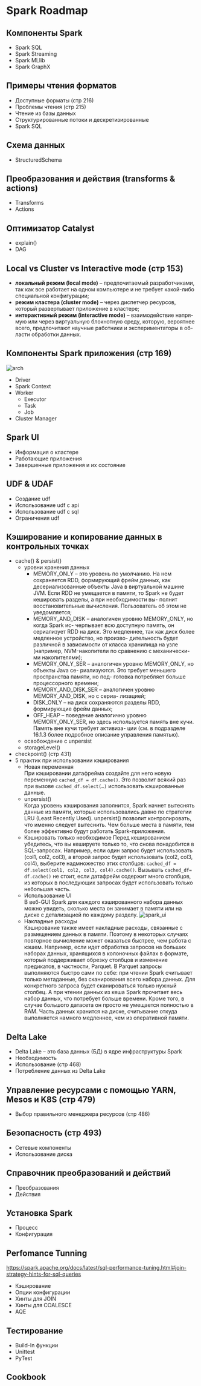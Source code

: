# Spark Roadmap

## Компоненты Spark
- Spark SQL
- Spark Streaming
- Spark MLlib
- Spark GraphX

## Примеры чтения форматов
- Доступные форматы (стр 216)
- Проблемы чтения (стр 215)
- Чтение из базы данных
- Структурированные потоки и дескретизированные
- Spark SQL

## Схема данных
- StructuredSchema

## Преобразования и действия (transforms & actions)
- Transforms
- Actions

## Оптимизатор Catalyst
- explain()
- DAG


## Local vs Cluster vs Interactive mode (стр 153)
- **локальный режим (local mode)** – предпочитаемый разработчиками, так как все работает на одном компьютере и не требует какой-либо специальной конфигурации;
- **режим кластера (cluster mode)** – через диспетчер ресурсов, который развертывает приложение в кластере;
- **интерактивный режим (interactive mode)** – взаимодействие напря- мую или через виртуальную блокнотную среду, которую, вероятнее всего, предпочитают научные работники и экспериментаторы в об- ласти обработки данных.


## Компоненты Spark приложения (стр 169)
![arch](https://f133fde2.rocketcdn.me/wp-content/uploads/2020/07/apache-spark-architecture.png)

- Driver
- Spark Context
- Worker
    - Executor
    - Task
    - Job
- Cluster Manager

## Spark UI
- Информация о кластере
- Работающие приложения
- Завершенные приложения и их состояние

## UDF & UDAF
- Создание udf
- Использование udf с api 
- Использование udf с sql
- Ограничения udf


## Кэширование и копирование данных в контрольных точках
- cache() & persist()
    - уровни хранения данных 
        - MEMORY_ONLY – это уровень по умолчанию. На нем сохраняется RDD, формирующий фрейм данных, как десериализованные объекты Java в виртуальной машине JVM. Если RDD не умещается в памяти, то Spark не будет кешировать разделы, а при необходимости вы- полнит восстановительные вычисления. Пользователь об этом не уведомляется;
        - MEMORY_AND_DISK – аналогичен уровню MEMORY_ONLY, но когда Spark ис- черпывает всю доступную память, он сериализует RDD на диск. Это медленнее, так как диск более медленное устройство, но произво- дительность будет различной в зависимости от класса хранилища на узле (например, NVM-накопители по сравнению с механически- ми накопителями);
        - MEMORY_ONLY_SER – аналогичен уровню MEMORY_ONLY, но объекты Java се- риализуются. Это требует меньшего пространства памяти, но под- готовка потребляет больше процессорного времени;
        - MEMORY_AND_DISK_SER – аналогичен уровню MEMORY_AND_DISK, но с сериа- лизацией;
        - DISK_ONLY – на диск сохраняются разделы RDD, формирующие фрейм данных;
        - OFF_HEAP – поведение аналогично уровню MEMORY_ONLY_SER, но здесь используется память вне кучи. Память вне кучи требует активиза- ции (см. в подразделе 16.1.3 более подробное описание управления памятью).
    - освобождение с unpersist
    - storageLevel()
- checkpoint() (стр 431)
- 5 практик при использовании кэширования
    - Новая переменная \
При кэшировании датафрейма создайте для него новую переменную ```cached_df = df.cache()```. Это позволит всякий раз при вызове ```cached_df.select(…)``` использовать кэшированные данные.
    - unpersist() \
Когда уровень кэширования заполнится, Spark начнет вытеснять данные из памяти, которые использовались давно по стратегии LRU (Least Recently Used). unpersist() позволит контролировать, что именно следует вытеснить. Чем больше места в памяти, тем более эффективно будут работать Spark-приложения.
    - Кэшировать только необходимое
Перед кешированием убедитесь, что вы кешируете только то, что снова понадобится в SQL-запросах. Например, если один запрос будет использовать (col1, col2, col3), а второй запрос будет использовать (col2, col3, col4), выберите надмножество этих столбцов: ```cached_df = df.select(col1, col2, col3, col4).cache()```. Вызывать ```cached_df= df.cache()``` не стоит, если датафрейм содержит много столбцов, из которых в последующих запросах будет использовать только небольшая часть.
    - Использование UI \
В веб-GUI Spark для каждого кэшированного набора данных можно увидеть, сколько места он занимает в памяти или на диске с детализацией по каждому разделу. 
    ![spark_ui](https://bigdataschool.ru/wp-content/uploads/2020/12/ssqlcah2.png)
    - Накладные расходы \
Кэширование также имеет накладные расходы, связанные с размещением данных в памяти. Поэтому в некоторых случаях повторное вычисление может оказаться быстрее, чем работа с кэшем. Например, если идет обработка запросов на больших наборах данных, хранящихся в колоночных файлах в формате, который поддерживает обрезку столбцов и изменение предикатов, в частности, Parquet. В Parquet запросы выполняются быстро сами по себе: при чтении Spark считывает только метаданные, без сканирования всего набора данных. Для конкретного запроса будет сканироваться только нужный столбец. А при чтении данных из кеша Spark прочитает весь набор данных, что потребует больше времени. Кроме того, в случае большого датасета он просто не умещается полностью в RAM. Часть данных хранится на диске, считывание откуда выполняется намного медленнее, чем из оперативной памяти.

## Delta Lake
- Delta Lake – это база данных (БД) в ядре инфраструктуры Spark
- Необходимость 
- Использование (стр 468)
- Потребление данных из Delta Lake


## Управление ресурсами с помощью YARN, Mesos и K8S (стр 479)
- Выбор правильного менеджера ресурсов (стр 486)

## Безопасность (стр 493)
- Сетевые компоненты
- Использование диска

## Справочник преобразований и действий
- Преобразования
- Действия

## Установка Spark
- Процесс
- Конфигурация

## Perfomance Tunning
https://spark.apache.org/docs/latest/sql-performance-tuning.html#join-strategy-hints-for-sql-queries
- Кэширование
- Опции конфигурации
- Хинты для JOIN
- Хинты для COALESCE
- AQE
  

## Тестирование
- Build-In функции
- Unittest
- PyTest

## Cookbook
